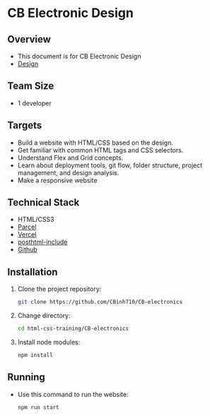 # CB Electronic Design

## Overview

- This document is for CB Electronic Design
- [Design](https://www.figma.com/design/yvBPcO70tBEQkZyERkPfiN/Electronic-components?node-id=0-1&node-type=canvas&t=zgcqGOMZwZWNTGn8-0)

## Team Size

- 1 developer

## Targets
- Build a website with HTML/CSS based on the design.
- Get familiar with common HTML tags and CSS selectors.
- Understand Flex and Grid concepts.
- Learn about deployment tools, git flow, folder structure, project management, and design analysis.
- Make a responsive website
## Technical Stack
- HTML/CSS3
- [Parcel](https://parceljs.org/getting-started/webapp/)
- [Vercel](https://vercel.com/docs/deployments/git/vercel-for-github)
- [posthtml-include](https://github.com/posthtml/posthtml-include)
- [Github](https://github.com)
## Installation

1. Clone the project repository:

    ```bash
    git clone https://github.com/CBinh710/CB-electronics
    ```
    
2. Change directory:

    ```bash
    cd html-css-training/CB-electronics
    ```
    
3. Install node modules:

    ```bash
    npm install
    ```
    
## Running
    
 - Use this command to run the website:

    ```bash
    npm run start
    ```

